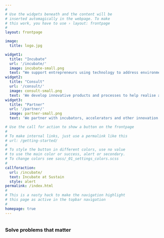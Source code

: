 ```yaml
---
#
# Use the widgets beneath and the content will be
# inserted automagically in the webpage. To make
# this work, you have to use › layout: frontpage
#
layout: frontpage

image:
  title: logo.jpg

widget1:
  title: "Incubate"
  url: '/incubate/'
  image: incubate-small.png
  text: "We support entrepreneurs using technology to address environmental challenges with free coworking space and access to technology platforms, mentors and partners. Apply to solve real world problems around us."
widget2:
  title: "Consult"
  url: '/consult/'
  image: consult-small.png
  text: 'We develop innovative products and processes to help realise a more sustainable world. Get in touch to find out how we can help you reduce your environmental impact while gaining economic value.'
widget3:
  title: "Partner"
  url: '/partner/'
  image: partner-small.png
  text: 'We partner with incubators, accelerators and other innovation centres and help them implement robust innovation management practices. We bring experience of helping mature over 50 early stage innovations.'

# Use the call for action to show a button on the frontpage
#
# To make internal links, just use a permalink like this
# url: /getting-started/
#
# To style the button in different colors, use no value
# to use the main color or success, alert or secondary.
# To change colors see sass/_01_settings_colors.scss
#
callforaction:
  url: /incubate/
  text: Incubate at Sustain
  style: alert
permalink: /index.html
#
# This is a nasty hack to make the navigation highlight
# this page as active in the topbar navigation
#
homepage: true
---
```


<div class="small-6 large-centered columns">
	<h3 align="center">Solve problems that matter</h3>
</div>

